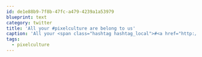 ```yaml
---
id: de1e88b9-7f8b-47fc-a479-4239a1a53979
blueprint: text
category: twitter
title: 'All your #pixelculture are belong to us'
caption: 'All your <span class="hashtag hashtag_local">#<a href="http://tweettemp.darylchymko.ca/?tag=pixelculture">pixelculture</a> are belong to us'
tags:
  - pixelculture
---
```

